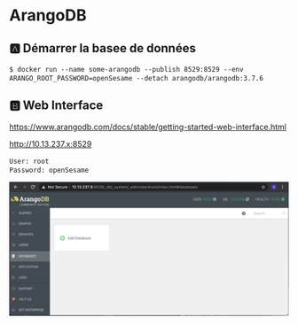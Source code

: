 # ArangoDB

## :a: Démarrer la basee de données

```
$ docker run --name some-arangodb --publish 8529:8529 --env ARANGO_ROOT_PASSWORD=openSesame --detach arangodb/arangodb:3.7.6
```

## :b: Web Interface

https://www.arangodb.com/docs/stable/getting-started-web-interface.html

http://10.13.237.x:8529

```
User: root
Password: openSesame
```

![image](images/arangodb-ui.png)
